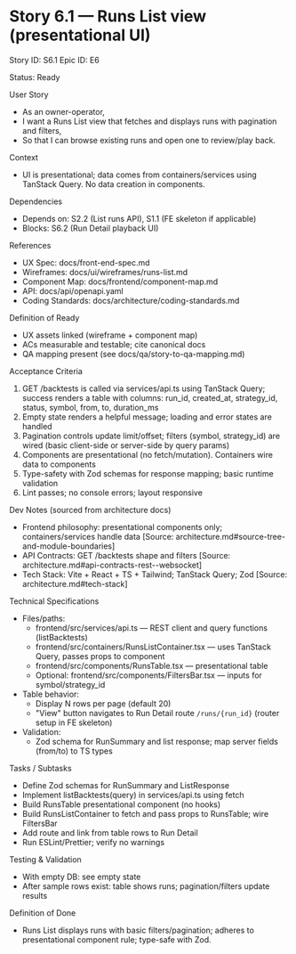 # Story 6.1 — Runs List view (presentational UI)
Story ID: S6.1
Epic ID: E6



Status: Ready

User Story
- As an owner-operator,
- I want a Runs List view that fetches and displays runs with pagination and filters,
- So that I can browse existing runs and open one to review/play back.

Context
- UI is presentational; data comes from containers/services using TanStack Query. No data creation in components.


Dependencies
- Depends on: S2.2 (List runs API), S1.1 (FE skeleton if applicable)
- Blocks: S6.2 (Run Detail playback UI)

References
- UX Spec: docs/front-end-spec.md
- Wireframes: docs/ui/wireframes/runs-list.md
- Component Map: docs/frontend/component-map.md
- API: docs/api/openapi.yaml
- Coding Standards: docs/architecture/coding-standards.md

Definition of Ready
- UX assets linked (wireframe + component map)
- ACs measurable and testable; cite canonical docs
- QA mapping present (see docs/qa/story-to-qa-mapping.md)

Acceptance Criteria
1) GET /backtests is called via services/api.ts using TanStack Query; success renders a table with columns: run_id, created_at, strategy_id, status, symbol, from, to, duration_ms
2) Empty state renders a helpful message; loading and error states are handled
3) Pagination controls update limit/offset; filters (symbol, strategy_id) are wired (basic client-side or server-side by query params)
4) Components are presentational (no fetch/mutation). Containers wire data to components
5) Type-safety with Zod schemas for response mapping; basic runtime validation
6) Lint passes; no console errors; layout responsive

Dev Notes (sourced from architecture docs)
- Frontend philosophy: presentational components only; containers/services handle data [Source: architecture.md#source-tree-and-module-boundaries]
- API Contracts: GET /backtests shape and filters [Source: architecture.md#api-contracts-rest--websocket]
- Tech Stack: Vite + React + TS + Tailwind; TanStack Query; Zod [Source: architecture.md#tech-stack]

Technical Specifications
- Files/paths:
  - frontend/src/services/api.ts — REST client and query functions (listBacktests)
  - frontend/src/containers/RunsListContainer.tsx — uses TanStack Query, passes props to component
  - frontend/src/components/RunsTable.tsx — presentational table
  - Optional: frontend/src/components/FiltersBar.tsx — inputs for symbol/strategy_id
- Table behavior:
  - Display N rows per page (default 20)
  - "View" button navigates to Run Detail route `/runs/{run_id}` (router setup in FE skeleton)
- Validation:
  - Zod schema for RunSummary and list response; map server fields (from/to) to TS types

Tasks / Subtasks
- Define Zod schemas for RunSummary and ListResponse
- Implement listBacktests(query) in services/api.ts using fetch
- Build RunsTable presentational component (no hooks)
- Build RunsListContainer to fetch and pass props to RunsTable; wire FiltersBar
- Add route and link from table rows to Run Detail
- Run ESLint/Prettier; verify no warnings

Testing & Validation
- With empty DB: see empty state
- After sample rows exist: table shows runs; pagination/filters update results

Definition of Done
- Runs List displays runs with basic filters/pagination; adheres to presentational component rule; type-safe with Zod.
